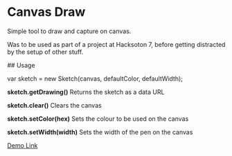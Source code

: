# Canvas Draw

Simple tool to draw and capture on canvas.

Was to be used as part of a project at Hacksoton 7, before getting distracted by the setup of other stuff.

## Usage

var sketch = new Sketch(canvas, defaultColor, defaultWidth);

**sketch.getDrawing()**
Returns the sketch as a data URL

**sketch.clear()**
Clears the canvas

**sketch.setColor(hex)**
Sets the colour to be used on the canvas

**sketch.setWidth(width)**
Sets the width of the pen on the canvas

[Demo Link](https://mattcrouch.github.io/canvasdraw)
